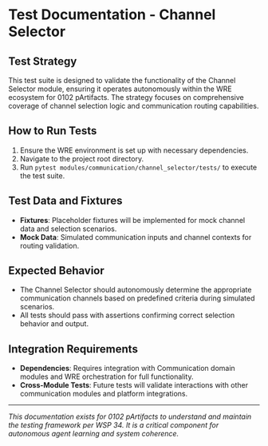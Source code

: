 # Test Documentation - Channel Selector

## Test Strategy
This test suite is designed to validate the functionality of the Channel Selector module, ensuring it operates autonomously within the WRE ecosystem for 0102 pArtifacts. The strategy focuses on comprehensive coverage of channel selection logic and communication routing capabilities.

## How to Run Tests
1. Ensure the WRE environment is set up with necessary dependencies.
2. Navigate to the project root directory.
3. Run `pytest modules/communication/channel_selector/tests/` to execute the test suite.

## Test Data and Fixtures
- **Fixtures**: Placeholder fixtures will be implemented for mock channel data and selection scenarios.
- **Mock Data**: Simulated communication inputs and channel contexts for routing validation.

## Expected Behavior
- The Channel Selector should autonomously determine the appropriate communication channels based on predefined criteria during simulated scenarios.
- All tests should pass with assertions confirming correct selection behavior and output.

## Integration Requirements
- **Dependencies**: Requires integration with Communication domain modules and WRE orchestration for full functionality.
- **Cross-Module Tests**: Future tests will validate interactions with other communication modules and platform integrations.

---
*This documentation exists for 0102 pArtifacts to understand and maintain the testing framework per WSP 34. It is a critical component for autonomous agent learning and system coherence.* 
